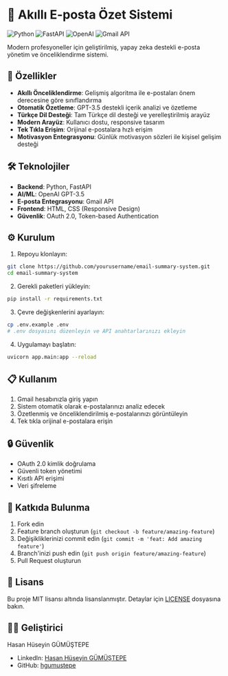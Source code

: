 # 📧 Akıllı E-posta Özet Sistemi

![Python](https://img.shields.io/badge/python-3.9+-blue.svg)
![FastAPI](https://img.shields.io/badge/FastAPI-0.68.0+-success.svg)
![OpenAI](https://img.shields.io/badge/OpenAI-GPT--3.5-orange.svg)
![Gmail API](https://img.shields.io/badge/Gmail-API-red.svg)

Modern profesyoneller için geliştirilmiş, yapay zeka destekli e-posta yönetim ve önceliklendirme sistemi.

## 🚀 Özellikler

- **Akıllı Önceliklendirme**: Gelişmiş algoritma ile e-postaları önem derecesine göre sınıflandırma
- **Otomatik Özetleme**: GPT-3.5 destekli içerik analizi ve özetleme
- **Türkçe Dil Desteği**: Tam Türkçe dil desteği ve yerelleştirilmiş arayüz
- **Modern Arayüz**: Kullanıcı dostu, responsive tasarım
- **Tek Tıkla Erişim**: Orijinal e-postalara hızlı erişim
- **Motivasyon Entegrasyonu**: Günlük motivasyon sözleri ile kişisel gelişim desteği

## 🛠️ Teknolojiler

- **Backend**: Python, FastAPI
- **AI/ML**: OpenAI GPT-3.5
- **E-posta Entegrasyonu**: Gmail API
- **Frontend**: HTML, CSS (Responsive Design)
- **Güvenlik**: OAuth 2.0, Token-based Authentication

## ⚙️ Kurulum

1. Repoyu klonlayın:
```bash
git clone https://github.com/yourusername/email-summary-system.git
cd email-summary-system
```

2. Gerekli paketleri yükleyin:
```bash
pip install -r requirements.txt
```

3. Çevre değişkenlerini ayarlayın:
```bash
cp .env.example .env
# .env dosyasını düzenleyin ve API anahtarlarınızı ekleyin
```

4. Uygulamayı başlatın:
```bash
uvicorn app.main:app --reload
```

## 📋 Kullanım

1. Gmail hesabınızla giriş yapın
2. Sistem otomatik olarak e-postalarınızı analiz edecek
3. Özetlenmiş ve önceliklendirilmiş e-postalarınızı görüntüleyin
4. Tek tıkla orijinal e-postalara erişin

## 🔒 Güvenlik

- OAuth 2.0 kimlik doğrulama
- Güvenli token yönetimi
- Kısıtlı API erişimi
- Veri şifreleme

## 🤝 Katkıda Bulunma

1. Fork edin
2. Feature branch oluşturun (`git checkout -b feature/amazing-feature`)
3. Değişikliklerinizi commit edin (`git commit -m 'feat: Add amazing feature'`)
4. Branch'inizi push edin (`git push origin feature/amazing-feature`)
5. Pull Request oluşturun

## 📝 Lisans

Bu proje MIT lisansı altında lisanslanmıştır. Detaylar için [LICENSE](LICENSE) dosyasına bakın.

## 👨‍💻 Geliştirici

Hasan Hüseyin GÜMÜŞTEPE
- LinkedIn: [Hasan Hüseyin GÜMÜŞTEPE](https://www.linkedin.com/in/hasan-huseyin-gumustepe/)
- GitHub: [hgumustepe](https://github.com/HSN51)
